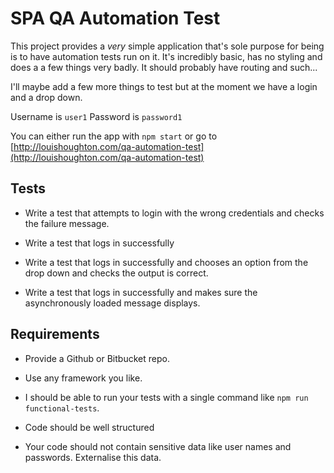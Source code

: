 # SPA QA Automation Test

This project provides a *very* simple application that's sole purpose for being is to
have automation tests run on it. It's incredibly basic, has no styling and does a a
few things very badly. It should probably have routing and such...

I'll maybe add a few more things to test but at the moment we have a login and a drop down.

Username is `user1`
Password is `password1`

You can either run the app with `npm start` or go to 
[http://louishoughton.com/qa-automation-test](http://louishoughton.com/qa-automation-test)

## Tests

* Write a test that attempts to login with the wrong credentials and checks the failure 
message.

* Write a test that logs in successfully 

* Write a test that logs in successfully and chooses an option from the drop down and
checks the output is correct.

* Write a test that logs in successfully and makes sure the asynchronously loaded message
displays.

## Requirements

* Provide a Github or Bitbucket repo.

* Use any framework you like.

* I should be able to run your tests with a single command like `npm run functional-tests`.

* Code should be well structured

* Your code should not contain sensitive data like user names and passwords. Externalise
this data.
